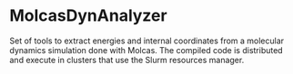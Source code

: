 # MolcasDynAnalyzer
Set of tools to extract energies and internal coordinates from a molecular 
dynamics simulation done with Molcas. The compiled code is distributed and execute 
in clusters that use the Slurm resources manager.
